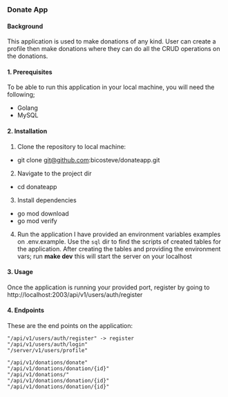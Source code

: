 ### Donate App

#### Background 
This application is used to make donations of any kind.
User can create a profile then make donations where they can do all the CRUD
operations on the donations.

#### 1. Prerequisites

To be able to run this application in your local machine, you will need the following;

- Golang
- MySQL

#### 2. Installation

1. Clone the repository to local machine:

- git clone git@github.com:bicosteve/donateapp.git

2. Navigate to the project dir

- cd donateapp

3. Install dependencies

- go mod download
- go mod verify

4. Run the application
   I have provided an environment variables examples on .env.example.
   Use the `sql` dir to find the scripts of created tables for the application.
   After creating the tables and providing the environment vars;
   run **make dev** this will start the server on your localhost

#### 3. Usage

Once the application is running your provided port, register by going to http://localhost:2003/api/v1/users/auth/register

#### 4. Endpoints
These are the end points on the application:

    "/api/v1/users/auth/register" -> register
    "/api/v1/users/auth/login"
    "/server/v1/users/profile"

	"/api/v1/donations/donate"
	"/api/v1/donations/donation/{id}"
	"/api/v1/donations/"
	"/api/v1/donations/donation/{id}"
	"/api/v1/donations/donation/{id}"
    
